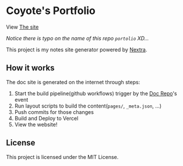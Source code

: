 # Coyote's Portfolio

View [The site](https://portolio-livid.vercel.app)

*Notice there is typo on the name of this repo `portolio` XD...*

This project is my notes site generator powered by [Nextra](https://nextra.site).

## How it works

The doc site is generated on the internet through steps:

1. Start the build pipeline(github workflows) trigger by the [Doc Repo](https://github.com/CoyoteWaltz/MarkdownNotes)'s event
2. Run layout scripts to build the content(`pages/`, `_meta.json`, ...)
3. Push commits for those changes
4. Build and Deploy to Vercel
5. View the website!


## License

This project is licensed under the MIT License.
